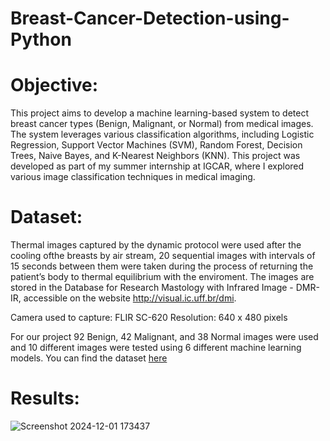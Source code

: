 # Breast-Cancer-Detection-using-Python

# Objective:

This project aims to develop a machine learning-based system to detect breast cancer types (Benign, Malignant, or Normal) from medical images. The system leverages various classification algorithms, including Logistic Regression, Support Vector Machines (SVM), Random Forest, Decision Trees, Naive Bayes, and K-Nearest Neighbors (KNN). This project was developed as part of my summer internship at IGCAR, where I explored various image classification techniques in medical imaging.

# Dataset: 

Thermal images captured by the dynamic protocol were used  after the cooling ofthe breasts by air stream, 20 sequential images with intervals of 15 seconds between them were taken during the process of returning the patient’s body to thermal equilibrium with the enviroment. The images are stored in the Database for Research Mastology with Infrared Image - DMR-IR, accessible on the website http://visual.ic.uff.br/dmi.

Camera used to capture: FLIR SC-620
Resolution: 640 x 480 pixels

For our project 92 Benign, 42 Malignant, and 38 Normal images were used and 10 different images were tested using 6 different machine learning models. You can find the dataset [here](https://drive.google.com/drive/folders/1tegoKvh3hVGFrvjFPd__SXA-GzOKR-Ka?usp=sharing)

# Results:

![Screenshot 2024-12-01 173437](https://github.com/user-attachments/assets/ffa43a43-86b5-492c-8715-8a85a5bdb6e8)


